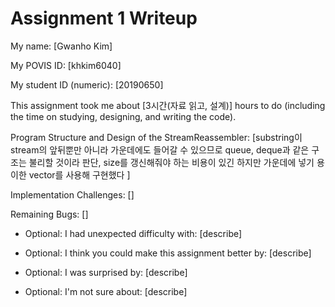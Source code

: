 Assignment 1 Writeup
=============

My name: [Gwanho Kim]

My POVIS ID: [khkim6040]

My student ID (numeric): [20190650]

This assignment took me about [3시간(자료 읽고, 설계)] hours to do (including the time on studying, designing, and writing the code).

Program Structure and Design of the StreamReassembler:
[substring이 stream의 앞뒤뿐만 아니라 가운데에도 들어갈 수 있으므로 queue, deque과 같은 구조는 불리할 것이라 판단,
size를 갱신해줘야 하는 비용이 있긴 하지만 가운데에 넣기 용이한 vector를 사용해 구현했다 ]

Implementation Challenges:
[]

Remaining Bugs:
[]

- Optional: I had unexpected difficulty with: [describe]

- Optional: I think you could make this assignment better by: [describe]

- Optional: I was surprised by: [describe]

- Optional: I'm not sure about: [describe]
